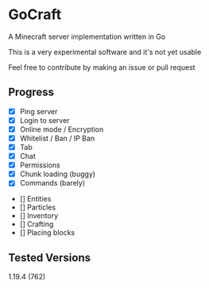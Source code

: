 # GoCraft
A Minecraft server implementation written in Go

This is a very experimental software and it's not yet usable

Feel free to contribute by making an issue or pull request

## Progress
- [x] Ping server
- [x] Login to server
- [x] Online mode / Encryption
- [x] Whitelist / Ban / IP Ban
- [x] Tab
- [x] Chat
- [x] Permissions
- [x] Chunk loading (buggy)
- [x] Commands (barely)
- [] Entities
- [] Particles
- [] Inventory
- [] Crafting
- [] Placing blocks 

## Tested Versions
1.19.4 (762)